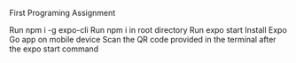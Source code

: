 First Programing Assignment

Run npm i -g expo-cli
Run npm i in root directory
Run expo start
Install Expo Go app on mobile device
Scan the QR code provided in the terminal after the expo start command
